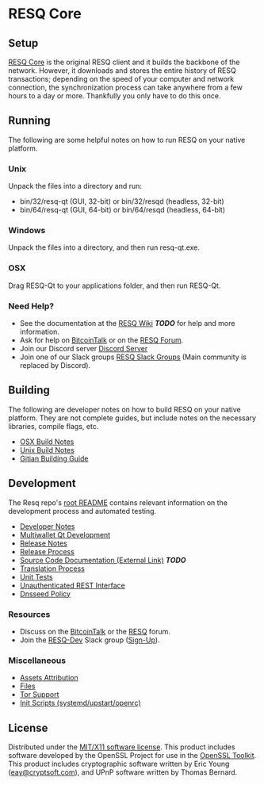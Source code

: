RESQ Core
=====================

Setup
---------------------
[RESQ Core](http://resq.org/wallet) is the original RESQ client and it builds the backbone of the network. However, it downloads and stores the entire history of RESQ transactions; depending on the speed of your computer and network connection, the synchronization process can take anywhere from a few hours to a day or more. Thankfully you only have to do this once.

Running
---------------------
The following are some helpful notes on how to run RESQ on your native platform.

### Unix

Unpack the files into a directory and run:

- bin/32/resq-qt (GUI, 32-bit) or bin/32/resqd (headless, 32-bit)
- bin/64/resq-qt (GUI, 64-bit) or bin/64/resqd (headless, 64-bit)

### Windows

Unpack the files into a directory, and then run resq-qt.exe.

### OSX

Drag RESQ-Qt to your applications folder, and then run RESQ-Qt.

### Need Help?

* See the documentation at the [RESQ Wiki](https://en.bitcoin.it/wiki/Main_Page) ***TODO***
for help and more information.
* Ask for help on [BitcoinTalk](https://bitcointalk.org/index.php?topic=1262920.0) or on the [RESQ Forum](http://forum.resq.org/).
* Join our Discord server [Discord Server](https://discord.resq.org)
* Join one of our Slack groups [RESQ Slack Groups](https://resq.org/slack-logins/) (Main community is replaced by Discord).

Building
---------------------
The following are developer notes on how to build RESQ on your native platform. They are not complete guides, but include notes on the necessary libraries, compile flags, etc.

- [OSX Build Notes](build-osx.md)
- [Unix Build Notes](build-unix.md)
- [Gitian Building Guide](gitian-building.md)

Development
---------------------
The Resq repo's [root README](https://github.com/RESQ-Project/RESQ/blob/master/README.md) contains relevant information on the development process and automated testing.

- [Developer Notes](developer-notes.md)
- [Multiwallet Qt Development](multiwallet-qt.md)
- [Release Notes](release-notes.md)
- [Release Process](release-process.md)
- [Source Code Documentation (External Link)](https://dev.visucore.com/bitcoin/doxygen/) ***TODO***
- [Translation Process](translation_process.md)
- [Unit Tests](unit-tests.md)
- [Unauthenticated REST Interface](REST-interface.md)
- [Dnsseed Policy](dnsseed-policy.md)

### Resources

* Discuss on the [BitcoinTalk](https://bitcointalk.org/index.php?topic=1262920.0) or the [RESQ](http://forum.resq.org/) forum.
* Join the [RESQ-Dev](https://resq-dev.slack.com/) Slack group ([Sign-Up](https://resq-dev.herokuapp.com/)).

### Miscellaneous
- [Assets Attribution](assets-attribution.md)
- [Files](files.md)
- [Tor Support](tor.md)
- [Init Scripts (systemd/upstart/openrc)](init.md)

License
---------------------
Distributed under the [MIT/X11 software license](http://www.opensource.org/licenses/mit-license.php).
This product includes software developed by the OpenSSL Project for use in the [OpenSSL Toolkit](https://www.openssl.org/). This product includes
cryptographic software written by Eric Young ([eay@cryptsoft.com](mailto:eay@cryptsoft.com)), and UPnP software written by Thomas Bernard.
